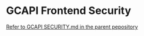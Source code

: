 # GCAPI Frontend Security

[Refer to GCAPI SECURITY.md in the parent pepository](https://github.com/joeygrable94/GCAPI/blob/main/SECURITY.md)
